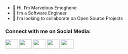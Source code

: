 - 👋 Hi, I’m Marvelous Emoghene
- 👀 I’m a Software Engineer
- 💞️ I’m looking to collaborate on Open Source Projects

<h3 align="left">Connect with me on Social Media:</h3>
<p align="left">
<a href="https://twitter.com/cpt_marvex" target="blank"><img align="center" src="https://cdn.jsdelivr.net/npm/simple-icons@6.15.0/icons/twitter.svg" alt="" height="30" width="40" /></a>
<a href="https://www.linkedin.com/in/marvelous-emoghene-69738a166/" target="blank"><img align="center" src="https://cdn.jsdelivr.net/npm/simple-icons@6.15.0/icons/linkedin.svg" alt="" height="30" width="40" /></a>
<a href="https://instagram.com/donmarvex" target="blank"><img align="center" src="https://cdn.jsdelivr.net/npm/simple-icons@6.15.0/icons/instagram.svg" alt="" height="30" width="40" /></a>
<a href="https://www.kaggle.com/donmarvex/" target="blank"><img align="center" src="https://cdn.jsdelivr.net/npm/simple-icons@6.15.0/icons/kaggle.svg" alt="" height="30" width="40" /></a>
<a href="marvelous.emoghene@gmail.com" target="blank"><img align="center" src="https://cdn.jsdelivr.net/npm/simple-icons@6.15.0/icons/gmail.svg" alt="" height="30" width="40" /></a>
</p>

<!---
DonMarvex/DonMarvex is a ✨ special ✨ repository because its `README.md` (this file) appears on your GitHub profile.
You can click the Preview link to take a look at your changes.
--->
